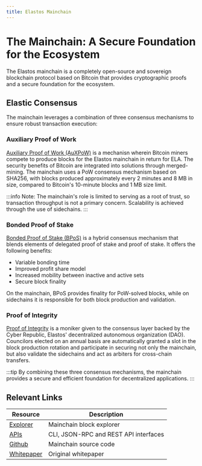 ```yaml
---
title: Elastos Mainchain
---
```


# The Mainchain: A Secure Foundation for the Ecosystem

The Elastos mainchain is a completely open-source and sovereign blockchain protocol based on Bitcoin that provides cryptographic proofs and a secure foundation for the ecosystem.

## Elastic Consensus

The mainchain leverages a combination of three consensus mechanisms to ensure robust transaction execution:

### Auxiliary Proof of Work

[Auxiliary Proof of Work (AuXPoW)](/learn/mainchain/merge-mining) is a mechanisn wherein Bitcoin miners compete to produce blocks for the Elastos mainchain in return for ELA. The security benefits of Bitcoin are integrated into solutions through merged-mining. The mainchain uses a PoW consensus mechanism based on SHA256, with blocks produced approximately every 2 minutes and 8 MB in size, compared to Bitcoin's 10-minute blocks and 1 MB size limit.

:::info
Note: The mainchain's role is limited to serving as a root of trust, so transaction throughput is not a primary concern. Scalability is achieved through the use of sidechains.
:::

### Bonded Proof of Stake

[Bonded Proof of Stake (BPoS)](/learn/mainchain/bpos) is a hybrid consensus mechanism that blends elements of delegated proof of stake and proof of stake. It offers the following benefits:

- Variable bonding time
- Improved profit share model
- Increased mobility between inactive and active sets
- Secure block finality

On the mainchain, BPoS provides finality for PoW-solved blocks, while on sidechains it is responsible for both block production and validation.

### Proof of Integrity

[Proof of Integrity](/start/governance/#council) is a moniker given to the consensus layer backed by the Cyber Republic, Elastos' decentralized autonomous organization (DAO). Councilors elected on an annual basis are automatically granted a slot in the block production rotation and participate in securing not only the mainchain, but also validate the sidechains and act as arbiters for cross-chain transfers.

:::tip
By combining these three consensus mechanisms, the mainchain provides a secure and efficient foundation for decentralized applications.
:::

## Relevant Links

| Resource                                                                  | Description                           |
| ------------------------------------------------------------------------- | ------------------------------------- |
| [Explorer](https://blockchain.elastos.io/)                                | Mainchain block explorer              |
| [APIs](/api/mainchain/cli)                                                | CLI, JSON-RPC and REST API interfaces |
| [Github](https://github.com/elastos/Elastos.ELA)                          | Mainchain source code                 |
| [Whitepaper](https://www.elastos.org/downloads/elastos_whitepaper_en.pdf) | Original whitepaper                   |
